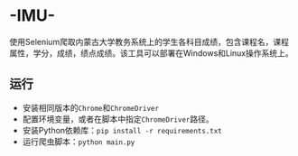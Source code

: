 # -IMU- 

使用Selenium爬取内蒙古大学教务系统上的学生各科目成绩，包含课程名，课程属性，学分，成绩，绩点成绩。该工具可以部署在Windows和Linux操作系统上。

## 运行

- 安装相同版本的`Chrome`和`ChromeDriver`
- 配置环境变量，或者在脚本中指定`ChromeDriver`路径。
- 安装Python依赖库：`pip install -r requirements.txt`
- 运行爬虫脚本：`python main.py`